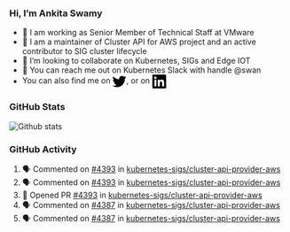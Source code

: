 ### Hi, I’m Ankita Swamy

- 💼 I am working as Senior Member of Technical Staff at VMware
- 👀 I am a maintainer of Cluster API for AWS project and an active contributor to SIG cluster lifecycle
- 💞️ I’m looking to collaborate on Kubernetes, SIGs and Edge IOT
- 💬 You can reach me out on Kubernetes Slack with handle @swan
- You can also find me on <a href="https://twitter.com/SwamyAnkita" target="blank"><img align="center" src="https://raw.githubusercontent.com/Ankitasw/Ankitasw/master/svg/twitter.svg" alt="Ankitasw" height="25" width="25" color="#1DA1f2" /></a>, or on <a href="https://www.linkedin.com/in/Ankitaswamy/" target="blank"><img align="center" src="https://raw.githubusercontent.com/Ankitasw/Ankitasw/master/svg/linkedin.svg" alt="Ankitasw" height="25" width="25" /></a>

### GitHub Stats
![Github stats](https://github-readme-stats.vercel.app/api?username=Ankitasw&count_private=true&show_icons=true&theme=tokyonight)

### GitHub Activity 
<!--START_SECTION:activity-->
1. 🗣 Commented on [#4393](https://github.com/kubernetes-sigs/cluster-api-provider-aws/issues/4393) in [kubernetes-sigs/cluster-api-provider-aws](https://github.com/kubernetes-sigs/cluster-api-provider-aws)
2. 🗣 Commented on [#4393](https://github.com/kubernetes-sigs/cluster-api-provider-aws/issues/4393) in [kubernetes-sigs/cluster-api-provider-aws](https://github.com/kubernetes-sigs/cluster-api-provider-aws)
3. 💪 Opened PR [#4393](https://github.com/kubernetes-sigs/cluster-api-provider-aws/pull/4393) in [kubernetes-sigs/cluster-api-provider-aws](https://github.com/kubernetes-sigs/cluster-api-provider-aws)
4. 🗣 Commented on [#4387](https://github.com/kubernetes-sigs/cluster-api-provider-aws/issues/4387) in [kubernetes-sigs/cluster-api-provider-aws](https://github.com/kubernetes-sigs/cluster-api-provider-aws)
5. 🗣 Commented on [#4387](https://github.com/kubernetes-sigs/cluster-api-provider-aws/issues/4387) in [kubernetes-sigs/cluster-api-provider-aws](https://github.com/kubernetes-sigs/cluster-api-provider-aws)
<!--END_SECTION:activity-->
